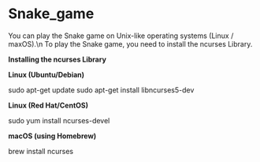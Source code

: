 # Snake_game

You can play the Snake game on Unix-like operating systems (Linux / maxOS).\n
To play the Snake game, you need to install the ncurses Library.

**Installing the ncurses Library**

**Linux (Ubuntu/Debian)**

sudo apt-get update
sudo apt-get install libncurses5-dev


**Linux (Red Hat/CentOS)**

sudo yum install ncurses-devel


**macOS (using Homebrew)**

brew install ncurses

